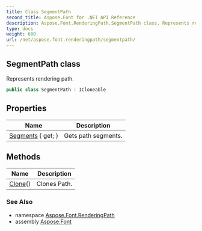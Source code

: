 ```yaml
---
title: Class SegmentPath
second_title: Aspose.Font for .NET API Reference
description: Aspose.Font.RenderingPath.SegmentPath class. Represents rendering path
type: docs
weight: 680
url: /net/aspose.font.renderingpath/segmentpath/
---
```

## SegmentPath class

Represents rendering path.

```csharp
public class SegmentPath : ICloneable
```

## Properties

| Name | Description |
| --- | --- |
| [Segments](../../aspose.font.renderingpath/segmentpath/segments/) { get; } | Gets path segments. |

## Methods

| Name | Description |
| --- | --- |
| [Clone](../../aspose.font.renderingpath/segmentpath/clone/)() | Clones Path. |

### See Also

* namespace [Aspose.Font.RenderingPath](../../aspose.font.renderingpath/)
* assembly [Aspose.Font](../../)


